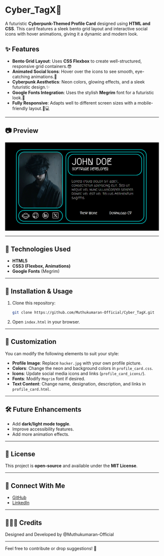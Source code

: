 # Cyber_TagX🚀

A futuristic **Cyberpunk-Themed Profile Card** designed using **HTML and CSS**. This card features a sleek bento grid layout and interactive social icons with hover animations, giving it a dynamic and modern look.

## ✨ Features

- **Bento Grid Layout**: Uses **CSS Flexbox** to create well-structured, responsive grid containers.😎
- **Animated Social Icons**: Hover over the icons to see smooth, eye-catching animations.👀
- **Cyberpunk Aesthetics**: Neon colors, glowing effects, and a sleek futuristic design.✨
- **Google Fonts Integration**: Uses the stylish **Megrim** font for a futuristic look.🚀
- **Fully Responsive**: Adapts well to different screen sizes with a mobile-friendly layout.📱💻

---

## 📷 Preview

![Profile Card Preview](preview.png)

---

## 🔧 Technologies Used

- **HTML5**
- **CSS3 (Flexbox, Animations)**
- **Google Fonts** (Megrim)

---

## 📂 Installation & Usage

1. Clone this repository:
   ```bash
   git clone https://github.com/Muthukumaran-Official/Cyber_TagX.git
   ```
2. Open `index.html` in your browser.

---

## 🎨 Customization

You can modify the following elements to suit your style:
- **Profile Image**: Replace `hacker.jpg` with your own profile picture.
- **Colors**: Change the neon and background colors in `profile_card.css`.
- **Icons**: Update social media icons and links (`profile_card_icons/`).
- **Fonts**: Modify `Megrim` font if desired.
- **Text Content**: Change name, designation, description, and links in `profile_card.html`.

---

## 🛠 Future Enhancements

- Add **dark/light mode toggle**.
- Improve accessibility features.
- Add more animation effects.

---

## 📜 License

This project is **open-source** and available under the **MIT License**.

---

## 🤝 Connect With Me

- [GitHub](https://github.com/Muthukumaran-Official)
- [LinkedIn](https://www.linkedin.com/in/muthukumaran-poovelan/)

---

## 🧑🏻‍💻 Credits

Designed and Developed by @Muthukumaran-Official

---
Feel free to contribute or drop suggestions! 🚀

